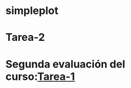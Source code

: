 # simpleplot
# Tarea-2
# Segunda evaluación del curso:[Tarea-1](https://zurinagarcia.github.io/simpleplot/)
